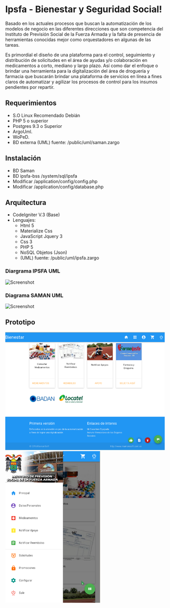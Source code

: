 Ipsfa - Bienestar y Seguridad Social!
=====================================

Basado en los actuales procesos que buscan la automatización de los modelos de negocio en las diferentes direcciones 
que son competencia del Instituto de Previsión Social de la Fuerza Armada y la falta de presencia de herramientas 
conocidas mejor como orquestadores en algunas de las tareas.

Es primordial el diseño de una plataforma para el control, seguimiento y distribución de solicitudes en el área de ayudas y/o 
colaboración en medicamentos a corto, mediano y largo plazo. Así como dar el enfoque o brindar una herramienta para la 
digitalización del área de droguería y farmacia que buscarán brindar una plataforma de servicios en línea a fines claros 
de automatizar y agilizar los procesos de control para los insumos pendientes por repartir.

## Requerimientos
  - S.O Linux Recomendado Debián
  - PHP 5 o superior
  - Postgres 9.3 o Superior
  - ArgoUml.
  - WoPeD.
  - BD externa (UML) fuente: /public/uml/saman.zargo

## Instalación
  - BD Saman 
  - BD ipsfa-bss /system/sql/ipsfa
  - Modificar /application/config/config.php
  - Modificar /application/config/database.php

## Arquitectura
  - CodeIgniter V.3 (Base)
  - Lenguajes:
    - Html 5   
    - Materialize Css
    - JavaScript Jquery 3
    - Css 3
    - PHP 5
    - NoSQL Objetos (Json)
    - (UML) fuente: /public/uml/ipsfa.zargo
### Diargrama IPSFA UML
![Screenshot](public/img/uml/dc-ipsfa.png)

### Diagrama SAMAN UML
![Screenshot](public/img/uml/dc-saman.png)


## Prototipo

![Screenshot](public/img/doc/medium.png)
![Screenshot](public/img/doc/small.png)

